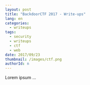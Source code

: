 ```yaml
---
layout: post
title: "BackdoorCTF 2017 - Write-ups"
lang: en
categories:
  - writeups
tags:
  - security
  - writeups
  - ctf
  - web
date: 2017/09/23
thumbnail: /images/ctf.png
authorId: n
---
```

Lorem ipsum ...
